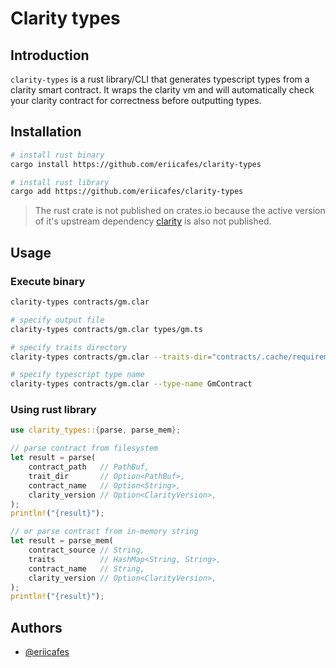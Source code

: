 # Clarity types

## Introduction

`clarity-types` is a rust library/CLI that generates typescript types from a clarity smart contract. It wraps the clarity vm and will automatically check your clarity contract for correctness before outputting types.

## Installation

```bash
# install rust binary
cargo install https://github.com/eriicafes/clarity-types

# install rust library
cargo add https://github.com/eriicafes/clarity-types
```

> The rust crate is not published on crates.io because the active version of it's upstream dependency [clarity](https://github.com/stacks-network/stacks-core) is also not published.

## Usage

### Execute binary

```bash
clarity-types contracts/gm.clar

# specify output file
clarity-types contracts/gm.clar types/gm.ts

# specify traits directory
clarity-types contracts/gm.clar --traits-dir="contracts/.cache/requirements"

# specify typescript type name
clarity-types contracts/gm.clar --type-name GmContract
```

### Using rust library

```rs
use clarity_types::{parse, parse_mem};

// parse contract from filesystem
let result = parse(
    contract_path   // PathBuf,
    trait_dir       // Option<PathBuf>,
    contract_name   // Option<String>,
    clarity_version // Option<ClarityVersion>,
);
println!("{result}");

// or parse contract from in-memory string
let result = parse_mem(
    contract_source // String,
    traits          // HashMap<String, String>,
    contract_name   // String,
    clarity_version // Option<ClarityVersion>,
);
println!("{result}");
```

## Authors

- [@eriicafes](https://www.github.com/eriicafes)

